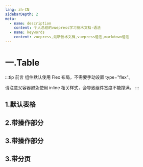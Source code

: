 ```yaml
---
lang: zh-CN
sidebarDepth: 2
meta:
  - name: description
    content: 个人总结的vuepress学习技术文档-语法
  - name: keywords
    content: vuepress,最新技术文档,vuepress语法,markdown语法
---
```


# 一.Table

:::tip 前言
组件默认使用 Flex 布局，不需要手动设置 type="flex"。

请注意父容器避免使用 inline 相关样式，会导致组件宽度不能撑满。
:::

## 1.默认表格

<preview path="./table.vue"></preview>

## 2.带操作部分

<preview path="./table2.vue"></preview>

## 3.带操作部分

<preview path="./table3.vue"></preview>

## 3.带分页

<preview path="./table4.vue"></preview>